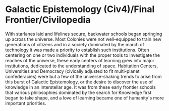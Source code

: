 # Galactic Epistemology (Civ4)/Final Frontier/Civilopedia

With starlanes laid and lifelines secure, backwater schools began springing up across the universe. Most Colonies were not well-equipped to train new generations of citizens and in a society dominated by the march of technology it was made a priority to establish such institutions. Often centering on one or two individuals with the proper tools to investigate the reaches of the universe, these early centers of learning grew into major institutions, dedicated to the understanding of space. Habitation Centers, Universities and Democracy (civically adjusted to fit multi-planet confederacies) were but a few of the universe-shaking trends to arise from this burst of Galactic Epistemology, or the desire to discover the use of knowledge in an interstellar age. It was from these early frontier schools that various philosophies dominated by the search for Knowledge first began to take shape, and a love of learning became one of humanity's more important priorities.